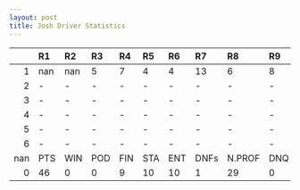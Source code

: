 ```yaml
---
layout: post 
title: Josh Driver Statistics
--- 
```


|     | R1   | R2   | R3   | R4   | R5   | R6   | R7   | R8     | R9   | R10   | R11   | R12   | Points   | Pos   |
|----:|:-----|:-----|:-----|:-----|:-----|:-----|:-----|:-------|:-----|:------|:------|:------|:---------|:------|
|   1 | nan  | nan  | 5    | 7    | 4    | 4    | 13   | 6      | 8    | 8     | 9     | DNF   | nan      | nan   |
|   2 | -    | -    | -    | -    | -    | -    | -    | -      | -    | -     | -     | -     | 15.0     | 19.0  |
|   3 | -    | -    | -    | -    | -    | -    | -    | -      | -    | -     | -     | -     | 20.0     | 15.0  |
|   4 | -    | -    | -    | -    | -    | -    | -    | -      | -    | -     | -     | -     | 3.0      | 24.0  |
|   5 | -    | -    | -    | -    | -    | -    | -    | -      | -    | -     | -     | -     | 23.0     | 16.0  |
|   6 | -    | -    | -    | -    | -    | -    | -    | -      | -    | nan   | nan   | nan   | 19.0     | 17.0  |
| nan | PTS  | WIN  | POD  | FIN  | STA  | ENT  | DNFs | N.PROF | DNQ  | %FIN  | PPR   | BST   | CHA      | RNK   |
|   0 | 46   | 0    | 0    | 9    | 10   | 10   | 1    | 29     | 0    | 90.0  | 4.6   | 4     | 0.0      | 29.0  |